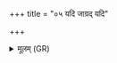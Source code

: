 +++
title = "०५ यदि जाग्रद् यदि"

+++
<details><summary>मूलम् (GR)</summary>

यदि जाग्रद् यदि स्वपन्न्  
एन एनस्यो ऽकरम् । +++(Bhatt. svapannayanenasyokaram)+++  
भूतं मा तस्माद् भव्यं च  
द्रुपदाद् इव मुञ्चताम् ॥
</details>